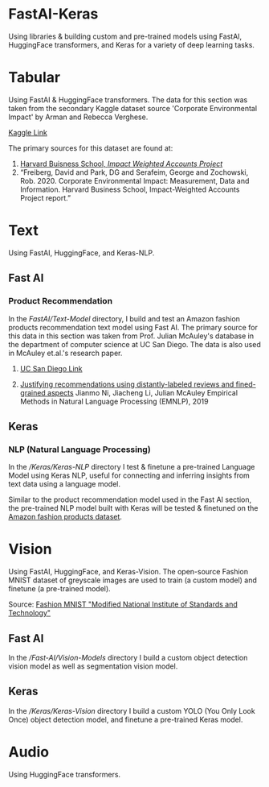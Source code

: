 # FastAI-Keras
Using libraries & building custom and pre-trained models using FastAI, HuggingFace transformers, and Keras for a variety of deep learning tasks.

# Tabular

Using FastAI & HuggingFace transformers. The data for this section was taken from the secondary Kaggle dataset source 'Corporate Environmental Impact' by Arman and Rebecca Verghese.

[Kaggle Link](https://www.kaggle.com/datasets/mannmann2/corporate-environmental-impact/data)

The primary sources for this dataset are found at:
1. [Harvard Buisness School, *Impact Weighted Accounts Project*](https://www.hbs.edu/impact-weighted-accounts/Pages/default.aspx)
2. “Freiberg, David and Park, DG and Serafeim, George and Zochowski, Rob. 2020. Corporate Environmental Impact: Measurement, Data and Information. Harvard Business School, Impact-Weighted Accounts Project report.”

# Text

Using FastAI, HuggingFace, and Keras-NLP.

## Fast AI

### Product Recommendation

In the *FastAI/Text-Model* directory, I build and test an Amazon fashion products recommendation text model using Fast AI. The primary source for this data in this section was taken from Prof. Julian McAuley's database in the department of computer science at UC San Diego. The data is also used in McAuley et.al.'s research paper.

1. [UC San Diego Link](https://cseweb.ucsd.edu/~jmcauley/datasets/amazon_v2/)

2. [Justifying recommendations using distantly-labeled reviews and fined-grained aspects](https://cseweb.ucsd.edu/~jmcauley/pdfs/emnlp19a.pdf)
Jianmo Ni, Jiacheng Li, Julian McAuley
Empirical Methods in Natural Language Processing (EMNLP), 2019

## Keras 

### NLP (Natural Language Processing)
In the */Keras/Keras-NLP* directory I test & finetune a pre-trained Language Model using Keras NLP, useful for connecting and inferring insights from text data using a language model. 

Similar to the product recommendation model used in the Fast AI section, the pre-trained NLP model built with Keras will be tested & finetuned on the [Amazon fashion products dataset](https://cseweb.ucsd.edu/~jmcauley/datasets/amazon_v2/).

# Vision

Using FastAI, HuggingFace, and Keras-Vision. The open-source Fashion MNIST dataset of greyscale images are used to train (a custom model) and finetune (a pre-trained model).

Source: 
[Fashion MNIST "Modified National Institute of Standards and Technology"](https://github.com/zalandoresearch/fashion-mnist)

## Fast AI
In the */Fast-AI/Vision-Models* directory I build a custom object detection vision model as well as segmentation vision model.

## Keras
In the */Keras/Keras-Vision* directory I build a custom
 YOLO (You Only Look Once) object detection model, and finetune a pre-trained Keras model.

# Audio

Using HuggingFace transformers.
